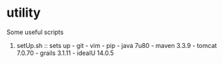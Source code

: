 # utility
Some useful scripts

1. setUp.sh
		:: sets up
			- git
			- vim
			- pip
			- java 7u80
			- maven 3.3.9
			- tomcat 7.0.70
			- grails 3.1.11
			- ideaIU 14.0.5
